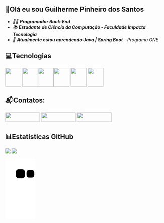 ## 👋Olá eu sou Guilherme Pinheiro dos Santos 
- *👨‍💻 **Programador Back-End***
- *📚 **Estudante de Ciência da Computação - Faculdade Impacta Tecnologia***
- *🌱 **Atualmente estou aprendendo Java | Spring Boot** - Programa ONE*


## 💻Tecnologias

<img src="https://cdn.jsdelivr.net/gh/devicons/devicon@latest/icons/html5/html5-original.svg" width="50" height="60" style="vertical-align: middle; padding-left: 0; margin-left: 0;" /> <img src="https://cdn.jsdelivr.net/gh/devicons/devicon@latest/icons/css3/css3-original.svg" width="50" height="60" style="vertical-align: middle; padding-left: 0; margin-left: 0;" /><img src="https://cdn.jsdelivr.net/gh/devicons/devicon@latest/icons/javascript/javascript-original.svg"  width="50" height="60" style="vertical-align: middle; padding-left: 0; margin-left: 0;" /><img src="https://cdn.jsdelivr.net/gh/devicons/devicon@latest/icons/python/python-original-wordmark.svg" width="50" height="60" style="vertical-align: middle; padding-left: 0; margin-left: 0;"/>  <img src="https://cdn.jsdelivr.net/gh/devicons/devicon@latest/icons/java/java-original-wordmark.svg" width="50" height="60" style="vertical-align: middle; padding-left: 0; margin-left: 0;" /> <img src="https://cdn.jsdelivr.net/gh/devicons/devicon@latest/icons/spring/spring-original-wordmark.svg" width="50" height="60" style="vertical-align: middle; padding-left: 0; margin-left: 0;" />

## 📬Contatos:
<div>
  <a href="https://instagram.com/gui_7219" target="_blank"><img src="https://img.shields.io/badge/-Instagram-%23E4405F?style=for-the-badge&logo=instagram&logoColor=white" target="_blank" height = "30" width = "110"></a>
  <a href = "mailto:guilherme.psantos.dev@gmail.com"><img src="https://img.shields.io/badge/Gmail-D14836?style=for-the-badge&logo=gmail&logoColor=white" target="_blank" height = "30" width = "110"></a>
  <a href="https://www.linkedin.com/in/guilherme-psantos-dev" target="_blank"><img src="https://img.shields.io/badge/-LinkedIn-%230077B5?style=for-the-badge&logo=linkedin&logoColor=white" target="_blank" height = "30" width = "110"></a>
</div>
    
## 📊Estatísticas GitHub
<div>
<img height="140em" src="https://github-readme-stats.vercel.app/api/top-langs/?username=GuilhermePinheiroSantos&layout=compact&theme=dracula"/>
<img height="140em" src="https://github-readme-stats.vercel.app/api?username=GuilhermePinheiroSantos&show_icons=true&theme=dracula"/>
</div>             


![Snake animation](https://github.com/GuilhermePinheiroSantos/GuilhermePinheiroSantos/blob/output/github-contribution-grid-snake.svg)

  

  
